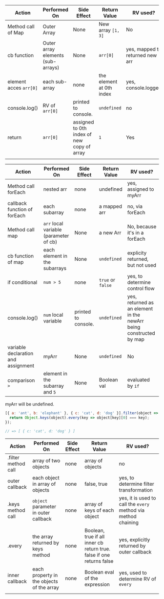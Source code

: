 

| **Action**             | Performed On                      | Side Effect                                | Return Value             | RV used?                        |
| ---------------------- | --------------------------------- | ------------------------------------------ | ------------------------ | ------------------------------- |
| Method call of Map     | Outer Array                       | None                                       | New array `[1, 3]`       | No                              |
| cb function            | Outer array elements (sub-arrays) | None                                       | `arr[0]`                 | yes, mapped to returned new arr |
| element acces `arr[0]` | each sub-array                    | none                                       | the element at 0th index | yes, console.logged             |
| console.log()          | RV of `arr[0]`                    | printed to console.                        | `undefined`              | no                              |
| return                 | `arr[0]`                          | assigned to 0th index of new copy of array | `1`                      | Yes                             |
|                        |                                   |                                            |                          |                                 |

| **Action**                          | Performed On                           | Side Effect         | Return Value      | RV used?                                                           |
| ----------------------------------- | -------------------------------------- | ------------------- | ----------------- | ------------------------------------------------------------------ |
| Method call forEach                 | nested arr                             | none                | undefined         | yes, assigned to myArr                                             |
| callback function of forEach        | each subarray                          | none                | a mapped arr      | no, via forEach                                                    |
| Method call map                     | `arr` local variable (parameter of cb) | None                | a new Arr         | No, because it's in a forEach                                      |
| cb function of map                  | each element in the subarrays          | None                | `undefined`       | explicity returned, but not used                                   |
| if conditional                      | `num > 5`                              | none                | `true` or `false` | yes, to determine control flow                                     |
| console.log()                       | `num` local variable                   | printed to console. | `undefined`       | yes, returned as an element in the newArr being constructed by map |
| variable declaration and assignment | myArr                                  | None                | `undefined`       | No                                                                 |
| comparison `>`                      | element in the subarray and `5`        | None                | Boolean val       | evaluated by `if`                                                  |
myArr will be undefined.



```javascript
[{ a: 'ant', b: 'elephant' }, { c: 'cat', d: 'dog' }].filter(object => {
  return Object.keys(object).every(key => object[key][0] === key);
});

// => [ { c: 'cat', d: 'dog' } ]
```


| **Action**          | Performed On                              | Side Effect | Return Value                                                          | RV used?                                                       |
| ------------------- | ----------------------------------------- | ----------- | --------------------------------------------------------------------- | -------------------------------------------------------------- |
| .filter method call | array of two objects                      | none        | array of objects                                                      | no                                                             |
| outer callback      | each object in array of objects           | none        | false, true                                                           | yes, to determine filter transformation                        |
| .keys method call   | `object` parameter in outer callback      | none        | array of keys of each object                                          | yes, it is used to call the `every` method via method chaining |
| .every              | the array returned by keys method         | none        | Boolean, true if all inner cb return true. false if one returns false | yes, explicitly returned by outer callback                     |
| inner callback      | each property in the objects of the array | none        | Boolean eval of the expression                                        | yes, used to determine RV of `every`                           |
|                     |                                           |             |                                                                       |                                                                |
